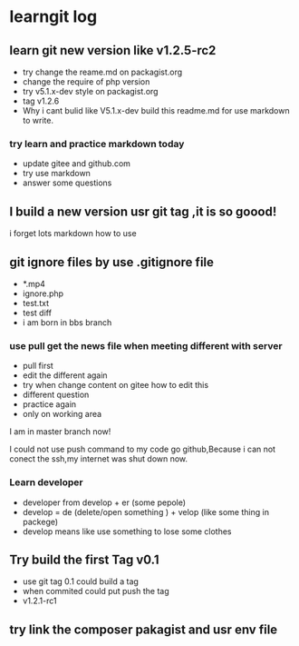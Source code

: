 # learngit log

## learn git new version like v1.2.5-rc2

- try change the reame.md on packagist.org
- change the require of php version
- try v5.1.x-dev style on packagist.org
- tag v1.2.6
- Why i cant bulid like V5.1.x-dev
build this readme.md for use markdown to write.

### try learn and practice markdown today
- update gitee and github.com
- try use markdown 
- answer some questions

## I build a new version usr git tag ,it is so goood!

i forget lots markdown how to use

## git ignore files by use .gitignore file


- *.mp4
- ignore.php
- test.txt
- test diff 
- i am born in bbs branch

### use pull get the news file when meeting different with server

+ pull first
+ edit the different again
+ try when change content on gitee how to edit this 
+ different question
+ practice again
+ only on working area


I am in master branch now!


I could not use push command to my code go github,Because i can not conect the ssh,my internet was shut down  now.

### Learn developer 
- developer from develop + er (some pepole)
- develop = de (delete/open something ) + velop (like some thing in packege)
- develop means like use something to lose some clothes

## Try build the first Tag  v0.1
- use git tag 0.1 could build a tag
- when commited could put push the tag
- v1.2.1-rc1

## try link the composer pakagist and usr env file
